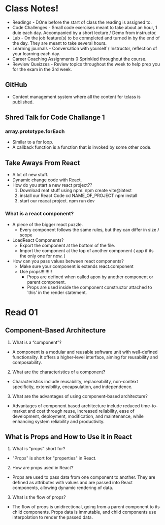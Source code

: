 # Class Notes!
* Readings - DOne before the start of class the reading is assigned to.
* Code Challenges - Small code exercises meant to take about an  hour, 1 duie each day. Accompanied by a short lecture / Demo from instructor, 
* Lab - On the job feature(s) to be comnpleted and turned in by the end of the day. They are meant to take several hours. 
* Learning journals - Conversation with yourself / Instructor, reflection of your learning each day. 
* Career Coaching Assignments 0 Sprinkled throughout the course. 
* Revview Queizzes - Review topics throughout the week to help prep you for the exam in the 3rd week.

## GitHub
* Content management system where all the content for tclass is published. 

## Shred Talk for Code Challange 1
### array.prototype.forEach
* Similar to a for loop.
* A callback function is a function that is invoked by some other code.

## Take Aways From React
  * A lot of new stuff.
  * Dynamic change code with React. 
  * How do you start a new react project??
    1. Download reat stuff using npm:
      npm create vite@latest
    2. install our React Code
      cd NAME_OF_PROJECT
      npm install
    3. start our reacat project.
      npm run dev
### What is a react component? 
* A piece of the bigger react puzzle.
  * Every component follows the same rules, but they can differ in size / scope
* LoadReact Components? 
  * Export the component at the bottom of the file. 
  * Import the component at the top of another component ( app if its the only one for now. )
* How can you pass values between react components? 
  * Make sure your component is extends react.component 
  * Use props!!!!!!!!!
    * Props are defined when called apon by another component or parent component.
    * Props are used inside the component constructor attached to 'this' in the render statement. 

# Read 01

## Component-Based Architecture
1. What is a “component”?
* A component is a modular and reusable software unit with well-defined functionality. It offers a higher-level interface, aiming for reusability and composability.

2. What are the characteristics of a component?
* Characteristics include reusability, replaceability, non-context specificity, extensibility, encapsulation, and independence.
3. What are the advantages of using component-based architecture?
* Advantages of component based architecture include reduced time-to-market and cost through reuse, increased reliability, ease of development, deployment, modification, and maintenance, while enhancing system reliability and productivity.

## What is Props and How to Use it in React
1. What is “props” short for?
* "Props" is short for "properties" in React.
2. How are props used in React?
* Props are used to pass data from one component to another. They are defined as attributes with values and are passed into React components, allowing dynamic rendering of data.
3. What is the flow of props?
* The flow of props is unidirectional, going from a parent component to its child components. Props data is immutable, and child components use interpolation to render the passed data.